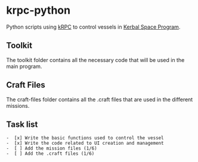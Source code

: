 # krpc-python
Python scripts using [kRPC](https://github.com/krpc/krpc) to control vessels in [Kerbal Space Program](https://www.kerbalspaceprogram.com/).


## Toolkit
The toolkit folder contains all the necessary code that will be used in the main program.

## Craft Files
The craft-files folder contains all the .craft files that are used in the different missions.


## Task list
    -  [x] Write the basic functions used to control the vessel
    -  [x] Write the code related to UI creation and management
    -  [ ] Add the mission files (1/6)
    -  [ ] Add the .craft files (1/6)
